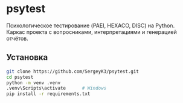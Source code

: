 # psytest

Психологическое тестирование (PAEI, HEXACO, DISC) на Python.  
Каркас проекта с вопросниками, интерпретациями и генерацией отчётов.

## Установка

```bash
git clone https://github.com/SergeyK3/psytest.git
cd psytest
python -m venv .venv
.venv\Scripts\activate      # Windows
pip install -r requirements.txt
